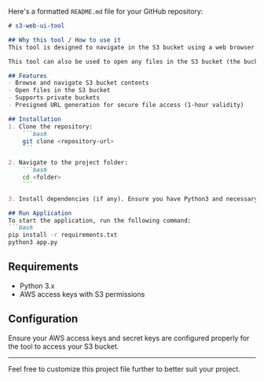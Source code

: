 Here's a formatted `README.md` file for your GitHub repository:

```markdown
# s3-web-ui-tool

## Why this tool / How to use it
This tool is designed to navigate in the S3 bucket using a web browser. It requires access keys and secret keys to get access to the S3 bucket. You can navigate through each file and folder inside the S3 bucket. 

This tool can also be used to open any files in the S3 bucket (the bucket can be private). When you click on any file, it will open the file in the browser using a presigned URL which is valid for 1 hour.

## Features
- Browse and navigate S3 bucket contents
- Open files in the S3 bucket
- Supports private buckets
- Presigned URL generation for secure file access (1-hour validity)

## Installation
1. Clone the repository:
    ```bash
    git clone <repository-url>
    ```

2. Navigate to the project folder:
    ```bash
    cd <folder>
    ```

3. Install dependencies (if any). Ensure you have Python3 and necessary libraries installed.

## Run Application
To start the application, run the following command:
```bash
pip install -r requirements.txt
python3 app.py
```

## Requirements
- Python 3.x
- AWS access keys with S3 permissions

## Configuration
Ensure your AWS access keys and secret keys are configured properly for the tool to access your S3 bucket.


---
Feel free to customize this project file further to better suit your project.
```